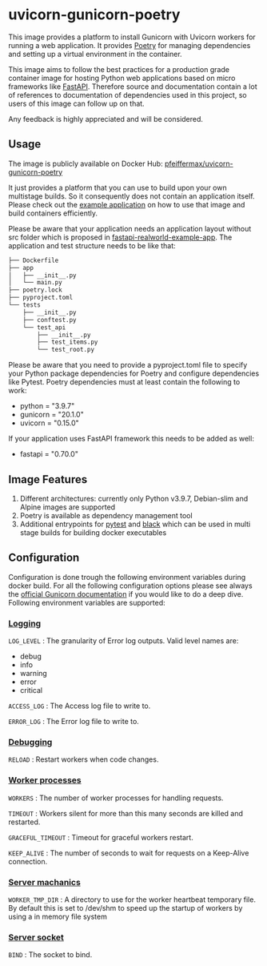# uvicorn-gunicorn-poetry
This image provides a platform to install Gunicorn with Uvicorn workers for running a web application.
It provides [Poetry](https://python-poetry.org/) for managing dependencies and setting up a virtual environment in the container.

This image aims to follow the best practices for a production grade container image for hosting Python web applications based
on micro frameworks like [FastAPI](https://fastapi.tiangolo.com/).
Therefore source and documentation contain a lot of references to documentation of dependencies used in this project, so users
of this image can follow up on that.

Any feedback is highly appreciated and will be considered.  

## Usage
The image is publicly available on Docker Hub: [pfeiffermax/uvicorn-gunicorn-poetry](https://hub.docker.com/r/pfeiffermax/uvicorn-gunicorn-poetry)

It just provides a platform that you can use to build upon your own multistage builds. So it consequently does not contain an
application itself. Please check out the [example application](https://github.com/max-pfeiffer/uvicorn-gunicorn-poetry/tree/master/examples/fast_api_multistage_build)
on how to use that image and build containers efficiently.

Please be aware that your application needs an application layout without src folder which is proposed in
[fastapi-realworld-example-app](https://github.com/nsidnev/fastapi-realworld-example-app).
The application and test structure needs to be like that:
```bash
├── Dockerfile
├── app
│   ├── __init__.py
│   └── main.py
├── poetry.lock
├── pyproject.toml
└── tests
    ├── __init__.py
    ├── conftest.py
    └── test_api
        ├── __init__.py
        ├── test_items.py
        └── test_root.py
```
Please be aware that you need to provide a pyproject.toml file to specify your Python package dependencies for Poetry and configure
dependencies like Pytest. Poetry dependencies must at least contain the following to work:
* python = "3.9.7"
* gunicorn = "20.1.0"
* uvicorn = "0.15.0"

If your application uses FastAPI framework this needs to be added as well:
* fastapi = "0.70.0"

## Image Features
1. Different architectures: currently only Python v3.9.7, Debian-slim and Alpine images are supported
2. Poetry is available as dependency management tool
3. Additional entrypoints for [pytest](https://github.com/max-pfeiffer/uvicorn-gunicorn-poetry/blob/master/build/scripts/pytest_entrypoint.sh)
and [black](https://github.com/max-pfeiffer/uvicorn-gunicorn-poetry/blob/master/build/scripts/black_entrypoint.sh) which can be used in
multi stage builds for building docker executables 

## Configuration
Configuration is done trough the following environment variables during docker build.
For all the following configuration options please see always the
[official Gunicorn documentation](https://docs.gunicorn.org/en/stable/settings.html)
if you would like to do a deep dive. Following environment variables are supported:

### [Logging](https://docs.gunicorn.org/en/stable/settings.html#logging)
`LOG_LEVEL` : The granularity of Error log outputs. Valid level names are:
* debug
* info
* warning
* error
* critical

`ACCESS_LOG` : The Access log file to write to.

`ERROR_LOG` : The Error log file to write to.  

### [Debugging](https://docs.gunicorn.org/en/stable/settings.html#debugging)
`RELOAD` : Restart workers when code changes.

### [Worker processes](https://docs.gunicorn.org/en/stable/settings.html#worker-processes)
`WORKERS` : The number of worker processes for handling requests.

`TIMEOUT` : Workers silent for more than this many seconds are killed and restarted.

`GRACEFUL_TIMEOUT` : Timeout for graceful workers restart.

`KEEP_ALIVE` : The number of seconds to wait for requests on a Keep-Alive connection.

### [Server machanics](https://docs.gunicorn.org/en/stable/settings.html?highlight=worker_tmp_dir#worker-tmp-dir)
`WORKER_TMP_DIR` : A directory to use for the worker heartbeat temporary file.
By default this is set to /dev/shm to speed up the startup of workers by using a in memory file system

### [Server socket](https://docs.gunicorn.org/en/stable/settings.html?highlight=bind#bind)
`BIND` : The socket to bind.
